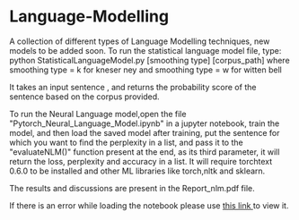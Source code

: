 # Language-Modelling
A collection of different types of Language Modelling techniques, new models to be added soon.
To run the statistical language model file, type: python StatisticalLanguageModel.py [smoothing type] [corpus_path]
where smoothing type = k for kneser ney
and   smoothing type = w for witten bell

It takes an input sentence , and returns the probability score of the sentence based on the corpus provided.


To run the Neural Language model,open the file "Pytorch_Neural_Language_Model.ipynb" in a jupyter notebook, train the model, and then load the saved model after training, put the sentence for which you want to find the perplexity in a list, and pass it to the "evaluateNLM()" function present at the end, as its third parameter, it will return the loss, perplexity and accuracy in a list.
It will require torchtext 0.6.0 to be installed and other ML libraries like torch,nltk and sklearn.


The results and discussions are present in the Report_nlm.pdf file.

If there is an error while loading the notebook please use <a href = "https://nbviewer.jupyter.org/"> this link </a>to view it. 
